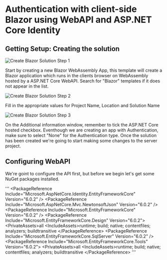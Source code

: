 # Authentication with client-side Blazor using WebAPI and ASP.NET Core Identity

## Getting Setup: Creating the solution

![Create Blazor Solution Step 1](/assets/images/create_blazor_solution1.png "Create Blazor Solution Step 1")

Start by creating a new Blazor WebAssembly App, this template will create a Blazor application which runs in the 
clients browser on WebAssembly hosted by a ASP.NET Core WebAPI. Search for "Blazor" templates if it does not appear in the list.

![Create Blazor Solution Step 2](/assets/images/create_blazor_solution2.png "Create Blazor Solution Step 2")

Fill in the appropriate values for Project Name, Location and Solution Name

![Create Blazor Solution Step 3](/assets/images/create_blazor_solution3.png "Create Blazor Solution Step 3")

On the Additional information window, remember to tick the ASP.NET Core hosted checkbox. Eventhough we are creating an app
with Authentication, make sure to select "None" for the Authentication type. Once the solution has been created we're going 
to start making some changes to the server project.

## Configuring WebAPI

We're goint to configure the API first, but before we begin let's get some NuGet packages installed.

'''
		\<PackageReference Include="Microsoft.AspNetCore.Identity.EntityFrameworkCore" Version="6.0.2" />
		\<PackageReference Include="Microsoft.AspNetCore.Mvc.NewtonsoftJson" Version="6.0.2" />
		\<PackageReference Include="Microsoft.EntityFrameworkCore" Version="6.0.2" />
		\<PackageReference Include="Microsoft.EntityFrameworkCore.Design" Version="6.0.2">
			\<PrivateAssets>all</PrivateAssets>
			\<IncludeAssets>runtime; build; native; contentfiles; analyzers; buildtransitive</IncludeAssets>
		\</PackageReference>
		\<PackageReference Include="Microsoft.EntityFrameworkCore.SqlServer" Version="6.0.2" />
		\<PackageReference Include="Microsoft.EntityFrameworkCore.Tools" Version="6.0.2">
			\<PrivateAssets>all</PrivateAssets>
			\<IncludeAssets>runtime; build; native; contentfiles; analyzers; buildtransitive</IncludeAssets>
		\</PackageReference>
'''
